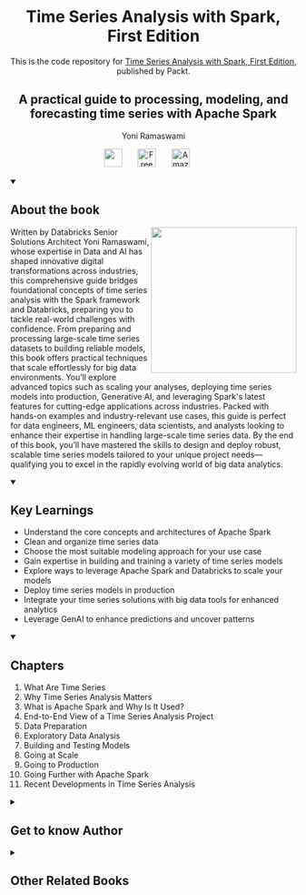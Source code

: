 <h1 align="center">
Time Series Analysis with Spark, First Edition</h1>
<p align="center">This is the code repository for <a href ="https://www.packtpub.com/en-us/product/time-series-analysis-with-spark-first-edition/9781803232256"> Time Series Analysis with Spark, First Edition</a>, published by Packt.
</p>

<h2 align="center">
A practical guide to processing, modeling, and forecasting time series with Apache Spark
</h2>
<p align="center">
Yoni Ramaswami</p>

<p align="center">
   <a href="https://packt.link/ds" alt="Discord" title="Learn more on the Discord server"><img width="32px" src="https://cliply.co/wp-content/uploads/2021/08/372108630_DISCORD_LOGO_400.gif"/></a>
  &#8287;&#8287;&#8287;&#8287;&#8287;
  <a href="https://packt.link/free-ebook/9781803232256"><img width="32px" alt="Free PDF" title="Free PDF" src="https://cdn-icons-png.flaticon.com/512/4726/4726010.png"/></a>
 &#8287;&#8287;&#8287;&#8287;&#8287;
   <a href="https://www.amazon.com/dp/B0DSKKGGTR/"><img width="32px" alt="Amazon" title="Get your copy" src="https://cdn-icons-png.flaticon.com/512/15466/15466027.png"/></a>
  &#8287;&#8287;&#8287;&#8287;&#8287;
</p>
<details open> 
  <summary><h2>About the book</summary>
<a href="https://www.packtpub.com/en-us/product/time-series-analysis-with-spark-9781803247175">
<img src="https://content.packt.com/B18568/cover_image_small.jpg" alt="" height="256px" align="right">
</a>

Written by Databricks Senior Solutions Architect Yoni Ramaswami, whose expertise in Data and AI has shaped innovative digital transformations across industries, this comprehensive guide bridges foundational concepts of time series analysis with the Spark framework and Databricks, preparing you to tackle real-world challenges with confidence.
From preparing and processing large-scale time series datasets to building reliable models, this book offers practical techniques that scale effortlessly for big data environments. You’ll explore advanced topics such as scaling your analyses, deploying time series models into production, Generative AI, and leveraging Spark's latest features for cutting-edge applications across industries. Packed with hands-on examples and industry-relevant use cases, this guide is perfect for data engineers, ML engineers, data scientists, and analysts looking to enhance their expertise in handling large-scale time series data.
By the end of this book, you’ll have mastered the skills to design and deploy robust, scalable time series models tailored to your unique project needs—qualifying you to excel in the rapidly evolving world of big data analytics.</details>
<details open> 
  <summary><h2>Key Learnings</summary>
<ul>

<li>Understand the core concepts and architectures of Apache Spark</li>

<li>Clean and organize time series data</li>

<li>Choose the most suitable modeling approach for your use case</li>

<li>Gain expertise in building and training a variety of time series models</li>

<li>Explore ways to leverage Apache Spark and Databricks to scale your models</li>

<li>Deploy time series models in production</li>

<li>Integrate your time series solutions with big data tools for enhanced analytics</li>

<li>Leverage GenAI to enhance predictions and uncover patterns</li>

</ul>

  </details>

<details open> 
  <summary><h2>Chapters</summary>
<ol>

  <li>What Are Time Series</li>

  <li>Why Time Series Analysis Matters</li>

  <li>What is Apache Spark and Why Is It Used? </li>

  <li>End-to-End View of a Time Series Analysis Project</li>

  <li> Data Preparation</li>

  <li>Exploratory Data Analysis</li>

  <li>Building and Testing Models</li>

  <li>Going at Scale</li>

  <li>Going to Production</li>

  <li>Going Further with Apache Spark</li>

  <li>Recent Developments in Time Series Analysis</li>

</ol>

</details>    


<details> 
  <summary><h2>Get to know Author</h2></summary>

_Yoni Ramaswami_ Yoni Ramaswami is a Senior Solutions Architect at Databricks with two decades of experience in IT, data, and AI. Recognized for his contributions to projects spanning digitally innovative technologies across industries, Yoni combines thought leadership, architecture, and implementation expertise. Originally from Mauritius, Yoni earned his Diplôme d'Ingénieur from UTC in France and Chalmers in Sweden, grounding his global perspective in both technical rigour and cultural insight. When not devising practical, high-impact solutions, he can be found exploring the lush landscapes of Mauritius with his son.



</details>
<details> 
  <summary><h2>Other Related Books</h2></summary>
<ul>

  <li><a href="https://www.packtpub.com/en-us/product/modern-time-series-forecasting-with-python-second-edition/9781835883181">Modern Time Series Forecasting with Python, Second Edition</a></li>

  <li><a href="https://www.packtpub.com/en-us/product/time-series-analysis-with-python-cookbook-first-edition/9781801075541">Time Series Analysis with Python Cookbook, First Edition</a></li>
 
</ul>

</details>
